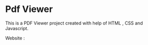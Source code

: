 # Pdf Viewer
 
This is a PDF Viewer project created with help of HTML , CSS and Javascript.

Website :  
